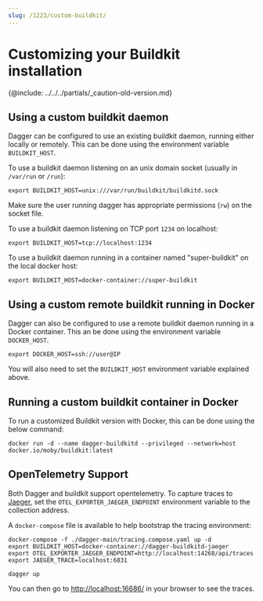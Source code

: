 ```yaml
---
slug: /1223/custom-buildkit/
---
```


# Customizing your Buildkit installation

{@include: ../../../partials/_caution-old-version.md}

## Using a custom buildkit daemon

Dagger can be configured to use an existing buildkit daemon, running either locally or remotely. This can be done using the environment variable `BUILDKIT_HOST`.

To use a buildkit daemon listening on an unix domain socket (usually in `/var/run` or `/run`):

```shell
export BUILDKIT_HOST=unix:///var/run/buildkit/buildkitd.sock
```

Make sure the user running dagger has appropriate permissions (`rw`) on the socket file.

To use a buildkit daemon listening on TCP port `1234` on localhost:

```shell
export BUILDKIT_HOST=tcp://localhost:1234
```

To use a buildkit daemon running in a container named "super-buildkit" on the local docker host:

```shell
export BUILDKIT_HOST=docker-container://super-buildkit
```

## Using a custom remote buildkit running in Docker

Dagger can also be configured to use a remote buildkit daemon running in a Docker container. This an be done using the environment variable `DOCKER_HOST`.

```shell
export DOCKER_HOST=ssh://user@IP
```

You will also need to set the `BUILDKIT_HOST` environment variable explained above.

## Running a custom buildkit container in Docker

To run a customized Buildkit version with Docker, this can be done using the below command:

```shell
docker run -d --name dagger-buildkitd --privileged --network=host docker.io/moby/buildkit:latest
```

## OpenTelemetry Support

Both Dagger and buildkit support opentelemetry. To capture traces to
[Jaeger](https://github.com/jaegertracing/jaeger), set the `OTEL_EXPORTER_JAEGER_ENDPOINT` environment variable to the collection address.

A `docker-compose` file is available to help bootstrap the tracing environment:

```shell
docker-compose -f ./dagger-main/tracing.compose.yaml up -d
export BUILDKIT_HOST=docker-container://dagger-buildkitd-jaeger
export OTEL_EXPORTER_JAEGER_ENDPOINT=http://localhost:14268/api/traces
export JAEGER_TRACE=localhost:6831

dagger up
```

You can then go to [http://localhost:16686/](http://localhost:16686/) in your browser to see the traces.
